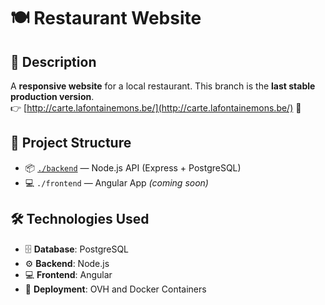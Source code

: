 # 🍽️ Restaurant Website

## 📝 Description  
A **responsive website** for a local restaurant. This branch is the **last stable production version**.  
👉 [http://carte.lafontainemons.be/](http://carte.lafontainemons.be/) 🔗

## 📁 Project Structure
- 📦 [`./backend`](./backend/README.md) — Node.js API (Express + PostgreSQL)
- 💻 `./frontend` — Angular App *(coming soon)*

## 🛠️ Technologies Used
- 🗄️ **Database**: PostgreSQL  
- ⚙️ **Backend**: Node.js  
- 💻 **Frontend**: Angular  
- 🚀 **Deployment**: OVH and Docker Containers
